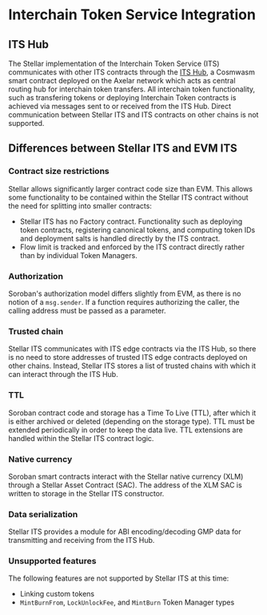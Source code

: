 # Interchain Token Service Integration

## ITS Hub

The Stellar implementation of the Interchain Token Service (ITS) communicates with other ITS contracts through the [ITS Hub](https://docs.axelar.dev/dev/amplifier/its-hub/introduction/), a Cosmwasm smart contract deployed on the Axelar network which acts as central routing hub for interchain token transfers. All interchain token functionality, such as transfering tokens or deploying Interchain Token contracts is achieved via messages sent to or received from the ITS Hub. Direct communication between Stellar ITS and ITS contracts on other chains is not supported.

## Differences between Stellar ITS and EVM ITS

### Contract size restrictions

Stellar allows significantly larger contract code size than EVM. This allows some functionality to be contained within the Stellar ITS contract without the need for splitting into smaller contracts:

- Stellar ITS has no Factory contract. Functionality such as deploying token contracts, registering canonical tokens, and computing token IDs and deployment salts is handled directly by the ITS contract.
- Flow limit is tracked and enforced by the ITS contract directly rather than by individual Token Managers.

### Authorization

Soroban's authorization model differs slightly from EVM, as there is no notion of a `msg.sender`. If a function requires authorizing the caller, the calling address must be passed as a parameter.

### Trusted chain

Stellar ITS communicates with ITS edge contracts via the ITS Hub, so there is no need to store addresses of trusted ITS edge contracts deployed on other chains. Instead, Stellar ITS stores a list of trusted chains with which it can interact through the ITS Hub.

### TTL

Soroban contract code and storage has a Time To Live (TTL), after which it is either archived or deleted (depending on the storage type). TTL must be extended periodically in order to keep the data live. TTL extensions are handled within the Stellar ITS contract logic.

### Native currency

Soroban smart contracts interact with the Stellar native currency (XLM) through a Stellar Asset Contract (SAC). The address of the XLM SAC is written to storage in the Stellar ITS constructor.

### Data serialization

Stellar ITS provides a module for ABI encoding/decoding GMP data for transmitting and receiving from the ITS Hub.

### Unsupported features

The following features are not supported by Stellar ITS at this time:

- Linking custom tokens
- `MintBurnFrom`, `LockUnlockFee`, and `MintBurn` Token Manager types
